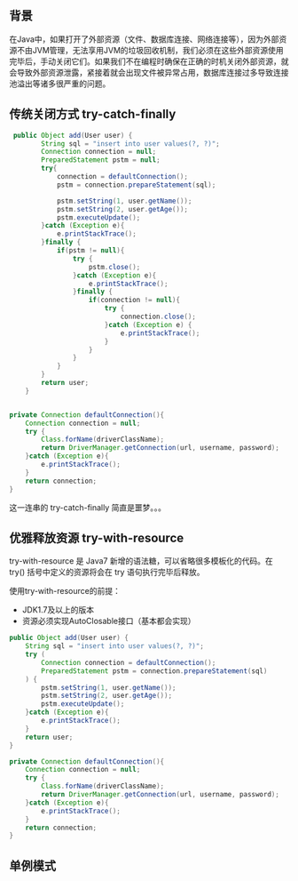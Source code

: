 ## 背景
在Java中，如果打开了外部资源（文件、数据库连接、网络连接等），因为外部资源不由JVM管理，无法享用JVM的垃圾回收机制，我们必须在这些外部资源使用完毕后，手动关闭它们。如果我们不在编程时确保在正确的时机关闭外部资源，就会导致外部资源泄露，紧接着就会出现文件被异常占用，数据库连接过多导致连接池溢出等诸多很严重的问题。

## 传统关闭方式 try-catch-finally
```java
 public Object add(User user) {
        String sql = "insert into user values(?, ?)";
        Connection connection = null;
        PreparedStatement pstm = null;
        try{
            connection = defaultConnection();
            pstm = connection.prepareStatement(sql);

            pstm.setString(1, user.getName());
            pstm.setString(2, user.getAge());
            pstm.executeUpdate();
        }catch (Exception e){
            e.printStackTrace();
        }finally {
            if(pstm != null){
                try {
                    pstm.close();
                }catch (Exception e){
                    e.printStackTrace();
                }finally {
                    if(connection != null){
                        try {
                            connection.close();
                        }catch (Exception e) {
                            e.printStackTrace();
                        }
                    }
                }
            }
        }
        return user;
    }


private Connection defaultConnection(){
    Connection connection = null;
    try {
        Class.forName(driverClassName);
        return DriverManager.getConnection(url, username, password);
    }catch (Exception e){
        e.printStackTrace();
    }
    return connection;
}
```
这一连串的 try-catch-finally 简直是噩梦。。。

## 优雅释放资源 try-with-resource
try-with-resource 是 Java7 新增的语法糖，可以省略很多模板化的代码。在 try() 括号中定义的资源将会在 try 语句执行完毕后释放。

使用try-with-resource的前提：
- JDK1.7及以上的版本
- 资源必须实现AutoClosable接口（基本都会实现）

```java
public Object add(User user) {
    String sql = "insert into user values(?, ?)";
    try (
        Connection connection = defaultConnection();
        PreparedStatement pstm = connection.prepareStatement(sql)
    ) {
        pstm.setString(1, user.getName());
        pstm.setString(2, user.getAge());
        pstm.executeUpdate();
    }catch (Exception e){
        e.printStackTrace();
    }
    return user;
}

private Connection defaultConnection(){
    Connection connection = null;
    try {
        Class.forName(driverClassName);
        return DriverManager.getConnection(url, username, password);
    }catch (Exception e){
        e.printStackTrace();
    }
    return connection;
}
```

## 单例模式